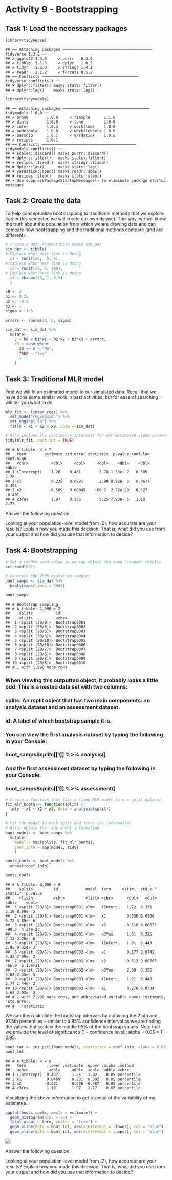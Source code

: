 Activity 9 - Bootstrapping
================

## Task 1: Load the necessary packages

``` r
library(tidyverse)
```

    ## ── Attaching packages ─────────────────────────────────────── tidyverse 1.3.2 ──
    ## ✔ ggplot2 3.3.6     ✔ purrr   0.3.4
    ## ✔ tibble  3.1.8     ✔ dplyr   1.0.9
    ## ✔ tidyr   1.2.0     ✔ stringr 1.4.1
    ## ✔ readr   2.1.2     ✔ forcats 0.5.2
    ## ── Conflicts ────────────────────────────────────────── tidyverse_conflicts() ──
    ## ✖ dplyr::filter() masks stats::filter()
    ## ✖ dplyr::lag()    masks stats::lag()

``` r
library(tidymodels)
```

    ## ── Attaching packages ────────────────────────────────────── tidymodels 1.0.0 ──
    ## ✔ broom        1.0.0     ✔ rsample      1.1.0
    ## ✔ dials        1.0.0     ✔ tune         1.0.0
    ## ✔ infer        1.0.3     ✔ workflows    1.0.0
    ## ✔ modeldata    1.0.0     ✔ workflowsets 1.0.0
    ## ✔ parsnip      1.0.1     ✔ yardstick    1.0.0
    ## ✔ recipes      1.0.1     
    ## ── Conflicts ───────────────────────────────────────── tidymodels_conflicts() ──
    ## ✖ scales::discard() masks purrr::discard()
    ## ✖ dplyr::filter()   masks stats::filter()
    ## ✖ recipes::fixed()  masks stringr::fixed()
    ## ✖ dplyr::lag()      masks stats::lag()
    ## ✖ yardstick::spec() masks readr::spec()
    ## ✖ recipes::step()   masks stats::step()
    ## • Use suppressPackageStartupMessages() to eliminate package startup messages

## Task 2: Create the data

To help conceptualize bootstrapping to traditional methods that we
explore earlier this semester, we will create our own dataset. This way,
we will know the truth about the population from which we are drawing
data and can compare how bootstrapping and the traditional methods
compare (and are different).

``` r
# Create a data frame/tibble named sim_dat
sim_dat <- tibble(
# Explain what next line is doing
  x1 = runif(20, -5, 5),
# Explain what next line is doing
  x2 = runif(20, 0, 100),
# Explain what next line is doing
  x3 = rbinom(20, 1, 0.5)
  )

b0 <- 2
b1 <- 0.25
b2 <- -0.5
b3 <- 1
sigma <- 1.5

errors <- rnorm(20, 0, sigma)

sim_dat <- sim_dat %>% 
  mutate(
    y = b0 + b1*x1 + b2*x2 + b3*x3 + errors,
    x3 = case_when(
      x3 == 0 ~ "No",
      TRUE ~ "Yes"
      )
    )
```

## Task 3: Traditional MLR model

First we will fit an estimated model to our simulated data. Recall that
we have done some similar work in past activities, but for ease of
searching I will tell you what to do.

``` r
mlr_fit <- linear_reg() %>%
  set_mode("regression") %>% 
  set_engine("lm") %>% 
  fit(y ~ x1 + x2 + x3, data = sim_dat)

# Also include the confidence intervals for our estimated slope parameters
tidy(mlr_fit, conf.int = TRUE)
```

    ## # A tibble: 4 × 7
    ##   term        estimate std.error statistic  p.value conf.low conf.high
    ##   <chr>          <dbl>     <dbl>     <dbl>    <dbl>    <dbl>     <dbl>
    ## 1 (Intercept)    1.28    0.461        2.78 1.33e- 2   0.305      2.26 
    ## 2 x1             0.235   0.0791       2.98 8.92e- 3   0.0677     0.403
    ## 3 x2            -0.509   0.00845    -60.2  2.72e-20  -0.527     -0.491
    ## 4 x3Yes          1.97    0.376        5.25 7.93e- 5   1.18       2.77

Answer the following question:

Looking at your population-level model from (2), how accurate are your
results? Explain how you made this decision. That is, what did you use
from your output and how did you use that information to decide?

## Task 4: Bootstrapping

``` r
# Set a random seed value so we can obtain the same "random" results
set.seed(631)

# Generate the 2000 bootstrap samples
boot_samps <- sim_dat %>% 
  bootstraps(times = 2000)

boot_samps
```

    ## # Bootstrap sampling 
    ## # A tibble: 2,000 × 2
    ##    splits          id           
    ##    <list>          <chr>        
    ##  1 <split [20/8]>  Bootstrap0001
    ##  2 <split [20/6]>  Bootstrap0002
    ##  3 <split [20/6]>  Bootstrap0003
    ##  4 <split [20/6]>  Bootstrap0004
    ##  5 <split [20/10]> Bootstrap0005
    ##  6 <split [20/10]> Bootstrap0006
    ##  7 <split [20/7]>  Bootstrap0007
    ##  8 <split [20/6]>  Bootstrap0008
    ##  9 <split [20/8]>  Bootstrap0009
    ## 10 <split [20/6]>  Bootstrap0010
    ## # … with 1,990 more rows

### When viewing this outputted object, it probably looks a little odd. This is a nested data set with two columns:

### splits: An rsplit object that has two main components: an analysis dataset and an assessment dataset.

### id: A label of which bootstrap sample it is.

### You can view the first analysis dataset by typing the following in your Console:

### boot\_samps\$splits\[\[1\]\] %&gt;% analysis()

### And the first assessment dataset by typing the following in your Console:

### boot\_samps\$splits\[\[1\]\] %&gt;% assessment()

``` r
# Create a function that fits a fixed MLR model to one split dataset
fit_mlr_boots <- function(split) {
  lm(y ~ x1 + x2 + x3, data = analysis(split))
}

# Fit the model to each split and store the information
# Also, obtain the tidy model information
boot_models <- boot_samps %>% 
  mutate(
    model = map(splits, fit_mlr_boots),
    coef_info = map(model, tidy)
    )

boots_coefs <- boot_models %>% 
  unnest(coef_info)

boots_coefs
```

    ## # A tibble: 8,000 × 8
    ##    splits         id            model  term     estim…¹ std.e…² stati…³  p.value
    ##    <list>         <chr>         <list> <chr>      <dbl>   <dbl>   <dbl>    <dbl>
    ##  1 <split [20/8]> Bootstrap0001 <lm>   (Interc…   1.72  0.331      5.19 8.99e- 5
    ##  2 <split [20/8]> Bootstrap0001 <lm>   x1         0.336 0.0500     6.72 4.89e- 6
    ##  3 <split [20/8]> Bootstrap0001 <lm>   x2        -0.518 0.00573  -90.3  4.24e-23
    ##  4 <split [20/8]> Bootstrap0001 <lm>   x3Yes      1.61  0.225      7.18 2.20e- 6
    ##  5 <split [20/6]> Bootstrap0002 <lm>   (Interc…   1.31  0.443      2.95 9.32e- 3
    ##  6 <split [20/6]> Bootstrap0002 <lm>   x1         0.177 0.0742     2.38 2.99e- 2
    ##  7 <split [20/6]> Bootstrap0002 <lm>   x2        -0.512 0.00765  -66.9  5.13e-21
    ##  8 <split [20/6]> Bootstrap0002 <lm>   x3Yes      2.09  0.356      5.88 2.35e- 5
    ##  9 <split [20/6]> Bootstrap0003 <lm>   (Interc…   1.21  0.440      2.74 1.44e- 2
    ## 10 <split [20/6]> Bootstrap0003 <lm>   x1         0.270 0.0734     3.68 2.02e- 3
    ## # … with 7,990 more rows, and abbreviated variable names ¹​estimate, ²​std.error,
    ## #   ³​statistic

We can then calculate the bootstrap intervals by obtaining the 2.5th and
97.5th percentiles - similar to a 95% confidence interval as we are
finding the values that contain the middle 95% of the bootstrap values.
Note that we provide the level of significance (1 - confidence level):
alpha = 0.05 = 1 - 0.95.

``` r
boot_int <- int_pctl(boot_models, statistics = coef_info, alpha = 0.05)
boot_int
```

    ## # A tibble: 4 × 6
    ##   term         .lower .estimate .upper .alpha .method   
    ##   <chr>         <dbl>     <dbl>  <dbl>  <dbl> <chr>     
    ## 1 (Intercept)  0.497      1.25   1.82    0.05 percentile
    ## 2 x1           0.0469     0.231  0.392   0.05 percentile
    ## 3 x2          -0.521     -0.508 -0.487   0.05 percentile
    ## 4 x3Yes        1.10       1.97   2.77    0.05 percentile

Visualizing the above information to get a sense of the variability of
my estimates.

``` r
ggplot(boots_coefs, aes(x = estimate)) +
  geom_histogram(bins = 30) +
  facet_wrap( ~ term, scales = "free") +
  geom_vline(data = boot_int, aes(xintercept = .lower), col = "blue") +
  geom_vline(data = boot_int, aes(xintercept = .upper), col = "blue")
```

![](activity09_files/figure-gfm/unnamed-chunk-7-1.png)<!-- -->

Answer the following question:

Looking at your population-level model from (2), how accurate are your
results? Explain how you made this decision. That is, what did you use
from your output and how did you use that information to decide?
